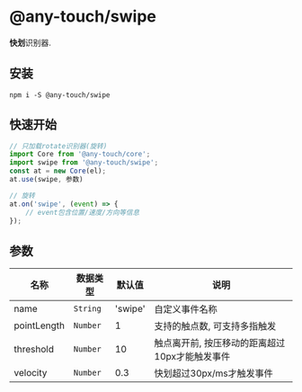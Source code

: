 # @any-touch/swipe
**快划**识别器.

## 安装
```shell
npm i -S @any-touch/swipe
```

## 快速开始
```javascript
// 只加载rotate识别器(旋转)
import Core from '@any-touch/core';
import swipe from '@any-touch/swipe';
const at = new Core(el);
at.use(swipe, 参数)

// 旋转
at.on('swipe', (event) => {
    // event包含位置/速度/方向等信息
});
```

## 参数
|名称|数据类型|默认值|说明|
|---|---|---|---|
|name|`String`|'swipe'|自定义事件名称|
|pointLength|`Number`|1|支持的触点数, 可支持多指触发|
|threshold| `Number`|10|触点离开前, 按压移动的距离超过10px才能触发事件|
|velocity| `Number`|0.3|快划超过30px/ms才触发事件|
